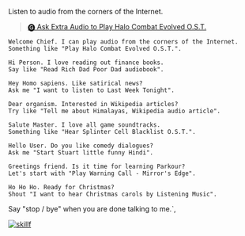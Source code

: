 Listen to audio from the corners of the Internet.
> [🅖 Ask Extra Audio to Play Halo Combat Evolved O.S.T.](https://assistant.google.com/services/invoke/uid/0000001a130b3f91?intent=Play)

```text
Welcome Chief. I can play audio from the corners of the Internet.
Something like "Play Halo Combat Evolved O.S.T.".

Hi Person. I love reading out finance books.
Say like "Read Rich Dad Poor Dad audiobook".

Hey Homo sapiens. Like satirical news?
Ask me "I want to listen to Last Week Tonight".

Dear organism. Interested in Wikipedia articles?
Try like "Tell me about Himalayas, Wikipedia audio article".

Salute Master. I love all game soundtracks.
Something like "Hear Splinter Cell Blacklist O.S.T.".

Hello User. Do you like comedy dialogues?
Ask me "Start Stuart little funny Hindi".

Greetings friend. Is it time for learning Parkour?
Let's start with "Play Warning Call - Mirror's Edge".

Ho Ho Ho. Ready for Christmas?
Shout "I want to hear Christmas carols by Listening Music".
```

Say "stop / bye" when you are done talking to me.`,
<br>


[![skillf](https://i.imgur.com/b77JGX0.jpg)](https://skillf.github.io)
